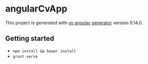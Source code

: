 # angularCvApp

This project is generated with [yo angular generator](https://github.com/yeoman/generator-angular)
version 0.14.0.

## Getting started
- `npm install && bower install`
- `grunt serve`
